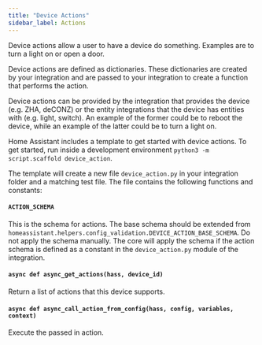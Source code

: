 ```yaml
---
title: "Device Actions"
sidebar_label: Actions
---
```


Device actions allow a user to have a device do something. Examples are to turn a light on or open a door.

Device actions are defined as dictionaries. These dictionaries are created by your integration and are passed to your integration to create a function that performs the action.

Device actions can be provided by the integration that provides the device (e.g. ZHA, deCONZ) or the entity integrations that the device has entities with (e.g. light, switch).
An example of the former could be to reboot the device, while an example of the latter could be to turn a light on.

Home Assistant includes a template to get started with device actions. To get started, run inside a development environment `python3 -m script.scaffold device_action`.

The template will create a new file `device_action.py` in your integration folder and a matching test file. The file contains the following functions and constants:

#### `ACTION_SCHEMA`

This is the schema for actions. The base schema should be extended from `homeassistant.helpers.config_validation.DEVICE_ACTION_BASE_SCHEMA`. Do not apply the schema manually. The core will apply the schema if the action schema is defined as a constant in the `device_action.py` module of the integration.

#### `async def async_get_actions(hass, device_id)`

Return a list of actions that this device supports.

#### `async def async_call_action_from_config(hass, config, variables, context)`

Execute the passed in action.
